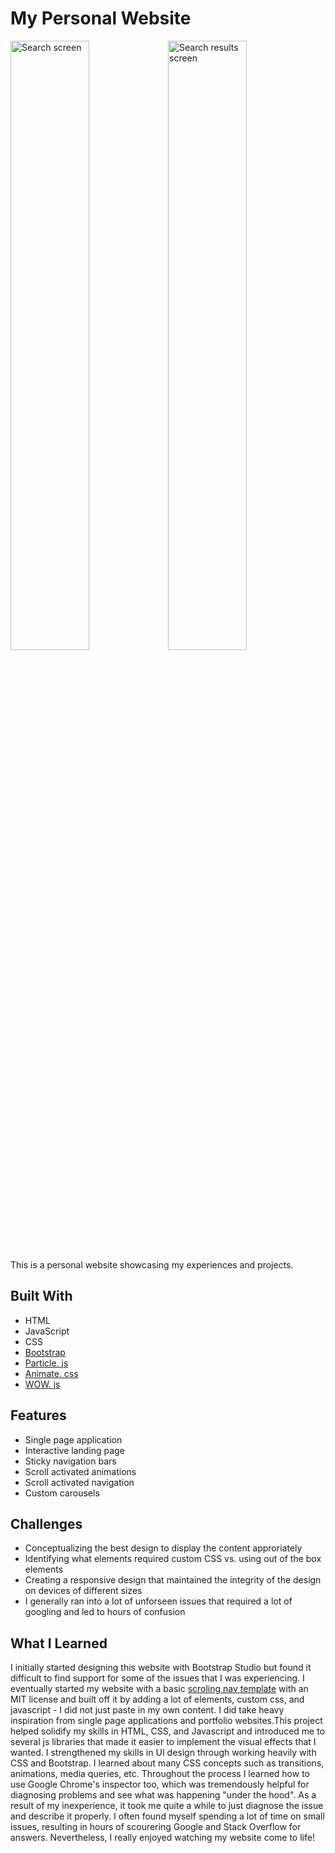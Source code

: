 # My Personal Website
<img src="screenshots/home.png" width="50%" title="Search screen"><img src="screenshots/results.png" width="50%" title="Search results screen">
This is a personal website showcasing my experiences and projects.

## Built With
- HTML
- JavaScript
- CSS
- [Bootstrap](https://getbootstrap.com/)
- [Particle. js](https://github.com/VincentGarreau/particles.js/)
- [Animate. css](https://animate.style/)
- [WOW. js](https://github.com/matthieua/WOW)
  
## Features
- Single page application
- Interactive landing page
- Sticky navigation bars
- Scroll activated animations
- Scroll activated navigation
- Custom carousels
  
## Challenges
- Conceptualizing the best design to display the content approriately
- Identifying what elements required custom CSS vs. using out of the box elements
- Creating a responsive design that maintained the integrity of the design on devices of different sizes
- I generally ran into a lot of unforseen issues that required a lot of googling and led to hours of confusion
  

## What I Learned
I initially started designing this website with Bootstrap Studio but found it difficult to find support for some of the issues that I was experiencing. I eventually started my website with a basic [scroling nav template](https://startbootstrap.com/templates/scrolling-nav/) with an MIT license and built off it by adding a lot of elements, custom css, and javascript - I did not just paste in my own content. I did take heavy inspiration from single page applications and portfolio websites.This project helped solidify my skills in HTML, CSS, and Javascript and introduced me to several js libraries that made it easier to implement the visual effects that I wanted. I strengthened my skills in UI design through working heavily with CSS and Bootstrap. I learned about many CSS concepts such as transitions, animations, media queries, etc. Throughout the process I learned how to use Google Chrome's inspector too, which was tremendously helpful for diagnosing problems and see what was happening "under the hood". As a result of my inexperience, it took me quite a while to just diagnose the issue and describe it properly. I often found myself spending a lot of time on small issues, resulting in hours of scourering Google and Stack Overflow for answers. Nevertheless, I really enjoyed watching my website come to life! 